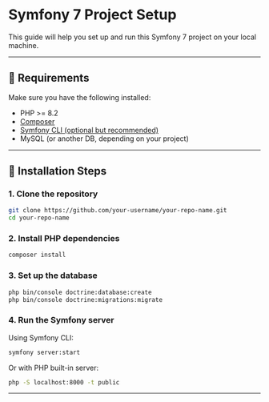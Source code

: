 # Symfony 7 Project Setup

This guide will help you set up and run this Symfony 7 project on your local machine.

---

## 🧰 Requirements

Make sure you have the following installed:

- PHP >= 8.2
- [Composer](https://getcomposer.org/)
- [Symfony CLI (optional but recommended)](https://symfony.com/download)
- MySQL (or another DB, depending on your project)

---

## 🚀 Installation Steps

### 1. Clone the repository

```bash
git clone https://github.com/your-username/your-repo-name.git
cd your-repo-name
```

### 2. Install PHP dependencies

```bash
composer install
```

### 3. Set up the database

```bash
php bin/console doctrine:database:create
php bin/console doctrine:migrations:migrate
```

### 4. Run the Symfony server

Using Symfony CLI:

```bash
symfony server:start
```

Or with PHP built-in server:

```bash
php -S localhost:8000 -t public
```

---

